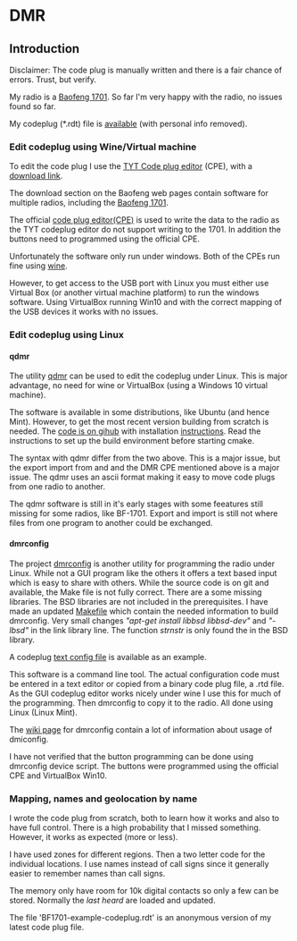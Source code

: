 # DMR

## Introduction

Disclaimer: The code plug is manually written and there is a fair chance of
errors. Trust, but verify. 

My radio is a [Baofeng 1701](https://www.baofengradio.com/).
So far I'm very happy with the radio, no issues found so far. 

My codeplug (*.rdt) file is 
[available](https://github.com/olewsaa/amateur-radio/blob/main/DMR/BF1701-example-codeplug.rdt) 
(with personal info removed). 

### Edit codeplug using Wine/Virtual machine

To edit the code plug I use the 
[TYT Code plug editor](https://www.miklor.com/DMR/DMR-380-CPEditor.php) (CPE),
with a [download link](https://www.miklor.com/DMR/software/DMR_CPE.1.1.21.zip).


The download section on the Baofeng web pages contain software for multiple 
radios, including the 
[Baofeng 1701](https://www.baofengradio.com/pages/download).

The official [code plug editor(CPE)](https://baofeng.s3.amazonaws.com/Baofeng_DM-1701_CPS_1.05.zip)
is used to write the data to the radio as the TYT codeplug editor do
not support writing to the 1701. In addition the buttons need to
programmed using the official CPE. 

Unfortunately the software only run under windows. 
Both of the CPEs run fine using [wine](https://www.winehq.org/).

However, to get access to the USB port with Linux you must
either use Virtual Box (or another virtual machine platform) to run
the windows software. Using VirtualBox running Win10 and with the
correct mapping of the USB devices it works with no issues.

### Edit codeplug using Linux

#### qdmr
The utility [qdmr](https://dm3mat.darc.de/qdmr/) can be used to edit the 
codeplug under Linux. This is major advantage, no need for wine or VirtualBox
(using a Windows 10 virtual machine).

The software is available in some distributions,
like Ubuntu (and hence Mint). However, to get the most recent version
building from scratch is needed. The 
[code is on gihub](https://github.com/hmatuschek/qdmr) 
with installation [instructions](https://dm3mat.darc.de/qdmr/install.html).
Read the instructions to set up the build environment before starting cmake.

The syntax with qdmr differ from the two above. This is a major issue, but
the export import from and and the DMR CPE mentioned above is a major
issue. The qdmr uses an ascii format making it easy to move code plugs 
from one radio to another.

The qdmr software is still in it's early stages with some feeatures still 
missing for some radios, like BF-1701. Export and import is still not where
files from one program to another could be exchanged. 

#### dmrconfig 
The project [dmrconfig](https://github.com/OpenRTX/dmrconfig) is another
utility for programming the radio under Linux. While not a GUI program like
the others it offers a text based input which is easy to share with others. 
While the source code is on git and available, the Make file is not fully 
correct. There are a some missing libraries. The BSD libraries are not
included in the prerequisites. I have made an updated 
[Makefile](https://github.com/olewsaa/amateur-radio/blob/main/DMR/Makefile.dmrconfig) 
which contain the needed information to build dmrconfig.
Very small changes *"apt-get install libbsd libbsd-dev"* and 
*"-lbsd"* in the link library line. The function *strnstr* is only found the in
the BSD library. 

A codeplug 
[text config file](https://github.com/olewsaa/amateur-radio/blob/main/DMR/device.BF1701.conf) 
is available as an example. 

This software is a command line tool. The actual configuration code must
be entered in a text editor or copied from a binary code plug file, a .rtd file.
As the GUI codeplug editor works nicely under wine I use this for much of
the programming. Then dmrconfig to copy it to the radio. All done using 
Linux (Linux Mint). 

The [wiki page](https://github.com/OpenRTX/dmrconfig/wiki) 
for dmrconfig contain a lot of information about usage 
of dmiconfig. 

I have not verified that the button programming can be done using dmrconfig 
device script. The buttons were programmed using the official CPE and VirtualBox Win10.

### Mapping, names and geolocation by name

I wrote the code plug from scratch, both to learn how it works
and also to have full control. There is a high probability that I
missed something. However, it works as expected (more or less).

I have used zones for different regions. Then a two letter code for the
individual locations. I use names instead of call signs since it 
generally easier to remember names than call signs. 

The memory only have room for 10k digital contacts so only a few 
can be stored. Normally the *last heard* are loaded and updated.

The file 'BF1701-example-codeplug.rdt' is an anonymous version of
my latest code plug file. 

